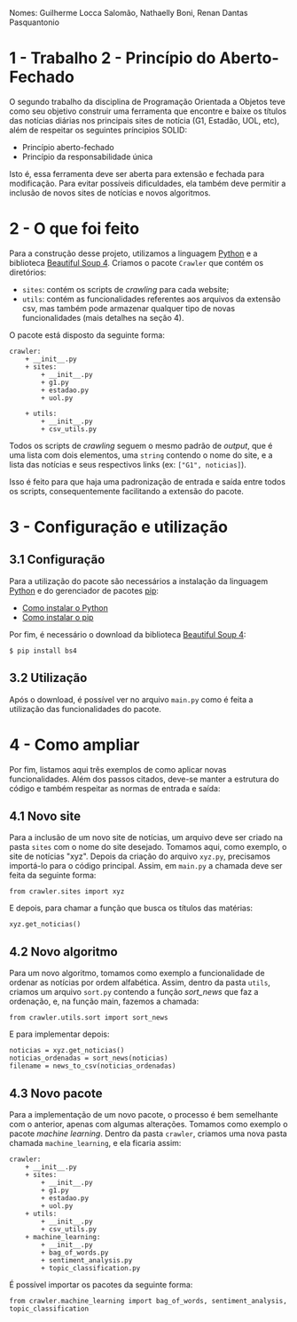 Nomes: Guilherme Locca Salomão, Nathaelly Boni, Renan Dantas Pasquantonio

# 1 - Trabalho 2 - Princípio do Aberto-Fechado
O segundo trabalho da disciplina de Programação Orientada a Objetos teve como seu objetivo construir uma ferramenta que encontre e baixe os títulos das notícias diárias nos principais sites de notícia (G1, Estadão, UOL, etc), além de respeitar os seguintes príncipios SOLID:

- Princípio aberto-fechado 
- Princípio da responsabilidade única

Isto é, essa ferramenta deve ser aberta para extensão e fechada para modificação. Para evitar possíveis dificuldades, ela também deve permitir a inclusão de novos sites de notícias e novos algoritmos.

# 2 - O que foi feito
Para a construção desse projeto, utilizamos a linguagem [Python](https://www.python.org/) e a biblioteca [Beautiful Soup 4](https://pypi.org/project/beautifulsoup4/).
Criamos o pacote `Crawler` que contém os diretórios: 

- `sites`: contém os scripts de *crawling* para cada website; 
- `utils`: contém as funcionalidades referentes aos arquivos da extensão csv, mas também pode armazenar qualquer tipo de novas funcionalidades (mais detalhes na seção 4).

O pacote está disposto da seguinte forma:
```
crawler:
    + __init__.py
    + sites:
        + __init__.py
        + g1.py
        + estadao.py
        + uol.py

    + utils:
        + __init__.py
        + csv_utils.py
```
Todos os scripts de *crawling* seguem o mesmo padrão de *output*, que é uma lista com dois elementos, uma `string` contendo o nome do site, e a lista das notícias e seus respectivos links (ex: `["G1", noticias]`).

Isso é feito para que haja uma padronização de entrada e saída entre todos os scripts, consequentemente facilitando a extensão do pacote.

# 3 - Configuração e utilização

## 3.1 Configuração
Para a utilização do pacote são necessários a instalação da linguagem [Python](https://www.python.org/) e do gerenciador de pacotes [pip](https://pypi.org/project/pip/):

- [Como instalar o Python](https://www.python.org/downloads/)
- [Como instalar o pip](https://pip.pypa.io/en/stable/installing/)

Por fim, é necessário o download da biblioteca [Beautiful Soup 4](https://pypi.org/project/beautifulsoup4/):

```
$ pip install bs4
```

## 3.2 Utilização
Após o download, é possível ver no arquivo `main.py` como é feita a utilização das funcionalidades do pacote.

# 4 - Como ampliar
Por fim, listamos aqui três exemplos de como aplicar novas funcionalidades. Além dos passos citados, deve-se manter a estrutura do código e também respeitar as normas de entrada e saída:

## 4.1 Novo site
Para a inclusão de um novo site de notícias, um arquivo deve ser criado na pasta `sites` com o nome do site desejado. Tomamos aqui, como exemplo, o site de notícias "xyz". Depois da criação do arquivo `xyz.py`, precisamos importá-lo para o código principal. Assim, em `main.py` a chamada deve ser feita da seguinte forma:
```
from crawler.sites import xyz
```
E depois, para chamar a função que busca os títulos das matérias:
```
xyz.get_noticias()
```
## 4.2 Novo algoritmo
Para um novo algoritmo, tomamos como exemplo a funcionalidade de ordenar as notícias por ordem alfabética. Assim, dentro da pasta `utils`, criamos um arquivo `sort.py` contendo a função *sort_news* que faz a ordenação, e, na função main, fazemos a chamada:
```
from crawler.utils.sort import sort_news
```
E para implementar  depois:
```
noticias = xyz.get_noticias()
noticias_ordenadas = sort_news(noticias)
filename = news_to_csv(noticias_ordenadas)
```
## 4.3 Novo pacote
Para a implementação de um novo pacote, o processo é bem semelhante com o anterior, apenas com algumas alterações. Tomamos como exemplo o pacote *machine learning*. Dentro da pasta `crawler`, criamos uma nova pasta chamada `machine_learning`, e ela ficaria assim:
```
crawler:
    + __init__.py
    + sites:
	    + __init__.py
	    + g1.py
	    + estadao.py
	    + uol.py
    + utils:
	    + __init__.py
	    + csv_utils.py
    + machine_learning:
	    + __init__.py
	    + bag_of_words.py
	    + sentiment_analysis.py
	    + topic_classification.py
```
É possível importar os pacotes da seguinte forma:
```
from crawler.machine_learning import bag_of_words, sentiment_analysis, topic_classification
```
